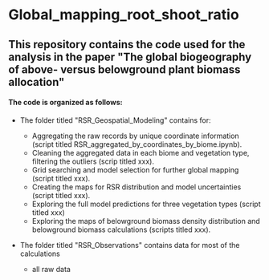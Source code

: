 # Global_mapping_root_shoot_ratio

## This repository contains the code used for the analysis in the paper "The global biogeography of above- versus belowground plant biomass allocation"

#### The code is organized as follows:

- The folder titled "RSR_Geospatial_Modeling" contains for:
  - Aggregating the raw records by unique coordinate information (script titled RSR_aggregated_by_coordinates_by_biome.ipynb).
  - Cleaning the aggregated data in each biome and vegetation type, filtering the outliers (scrip titled xxx).
  - Grid searching and model selection for further global mapping (script titled xxx).
  - Creating the maps for RSR distribution and model uncertainties (script titled xxx).
  - Exploring the full model predictions for three vegetation types (script titled xxx)
  - Exploring the maps of belowground biomass density distribution and belowground biomass calculations (scripts titled xxx).

- The folder titled "RSR_Observations" contains data for most of the calculations
  - all raw data
